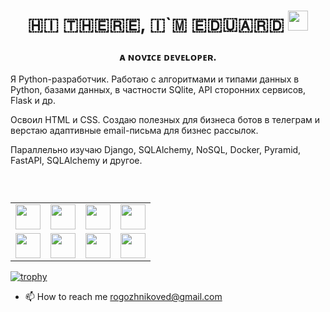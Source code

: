 <h1 align="center">​🇭​​🇮​ ​🇹​​🇭​​🇪​​🇷​​🇪​, ​🇮​`​🇲​ ​🇪​​🇩​​🇺​​🇦​​🇷​​🇩
<img src="https://github.com/blackcater/blackcater/raw/main/images/Hi.gif" height="32"/></h1>
<h3 align="center">ᴀ ɴᴏᴠɪᴄᴇ ᴅᴇᴠᴇʟᴏᴘᴇʀ.</h3>


<p>Я Python-разработчик. Работаю с алгоритмами и типами данных в Python, базами данных, в частности SQlite, API сторонних сервисов, Flask и др.</p>
<p>Освоил HTML и CSS. Создаю полезных для бизнеса ботов в телеграм и верстаю адаптивные email-письма для бизнес рассылок.</p>
<p>Параллельно изучаю Django, SQLAlchemy, NoSQL, Docker, Pyramid, FastAPI, SQLAlchemy и другое.</p>
<br>


<table align="center" border="0" cellspacing="0" cellpadding="0" role="presentation" style="margin=20px;">
  <caption></caption>
  <tr>
    <td align="center"><img src="https://img.shields.io/badge/python-3670A0?style=for-the-badge&logo=python&logoColor=ffdd54" height="40"</td>
    <td align="center"><img src="https://img.shields.io/badge/pycharm-143?style=for-the-badge&logo=pycharm&logoColor=black&color=black&labelColor=green" height="40"</td>
    <td align="center"><img src="https://img.shields.io/badge/sqlite-%2307405e.svg?style=for-the-badge&logo=sqlite&logoColor=white" height="40"</td>
    <td align="center"><img src="https://img.shields.io/badge/chatGPT-74aa9c?style=for-the-badge&logo=openai&logoColor=white" height="40"</td>
  </tr>
  <tr>
    <td align="center"><img src="https://img.shields.io/badge/figma-%23F24E1E.svg?style=for-the-badge&logo=figma&logoColor=white" height="40"</td>
    <td align="center"><img src="https://img.shields.io/badge/html5-%23E34F26.svg?style=for-the-badge&logo=html5&logoColor=white" height="40"</td>
    <td align="center"><img src="https://img.shields.io/badge/css3-%231572B6.svg?style=for-the-badge&logo=css3&logoColor=white" height="40"</td>
    <td align="center"><img src="https://img.shields.io/badge/markdown-%23000000.svg?style=for-the-badge&logo=markdown&logoColor=white" height="40"</td>
  </tr>
</table>


[![trophy](https://github-profile-trophy.vercel.app/?username=ryo-ma&theme=onedark)](https://github.com/ryo-ma/github-profile-trophy)

- 📫 How to reach me rogozhnikoved@gmail.com

<!---
EduardRogozhnikov/EduardRogozhnikov is a ✨ special ✨ repository because its `README.md` (this file) appears on your GitHub profile.
You can click the Preview link to take a look at your changes.
--->
